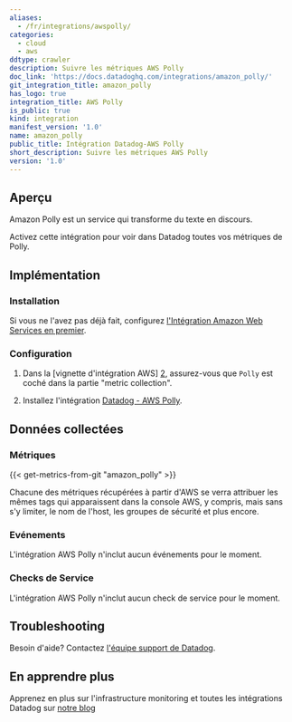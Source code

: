 ```yaml
---
aliases:
  - /fr/integrations/awspolly/
categories:
  - cloud
  - aws
ddtype: crawler
description: Suivre les métriques AWS Polly
doc_link: 'https://docs.datadoghq.com/integrations/amazon_polly/'
git_integration_title: amazon_polly
has_logo: true
integration_title: AWS Polly
is_public: true
kind: integration
manifest_version: '1.0'
name: amazon_polly
public_title: Intégration Datadog-AWS Polly
short_description: Suivre les métriques AWS Polly
version: '1.0'
---
```

## Aperçu

Amazon Polly est un service qui transforme du texte en discours.

Activez cette intégration pour voir dans Datadog toutes vos métriques de Polly.

## Implémentation
### Installation

Si vous ne l'avez pas déjà fait, configurez [l'Intégration Amazon Web Services en premier][1].

### Configuration

1. Dans la [vignette d'intégration AWS] [2], assurez-vous que `Polly` est coché dans la partie "metric collection".

2. Installez l'intégration [Datadog - AWS Polly][3].

## Données collectées
### Métriques
{{< get-metrics-from-git "amazon_polly" >}}

Chacune des métriques récupérées à partir d'AWS se verra attribuer les mêmes tags qui apparaissent dans la console AWS, y compris, mais sans s'y limiter, le nom de l'host, les groupes de sécurité et plus encore.

### Evénements
L'intégration AWS Polly n'inclut aucun événements pour le moment.

### Checks de Service
L'intégration AWS Polly n'inclut aucun check de service pour le moment.

## Troubleshooting
Besoin d'aide? Contactez  [l'équipe support de Datadog][4].

## En apprendre plus
Apprenez en plus sur l'infrastructure monitoring et toutes les intégrations Datadog sur [notre blog][5]

[1]: https://docs.datadoghq.com/integrations/amazon_web_services/
[2]: https://app.datadoghq.com/account/settings#integrations/amazon_web_services
[3]: https://app.datadoghq.com/account/settings#integrations/amazon_polly
[4]: http://docs.datadoghq.com/help/
[5]: https://www.datadoghq.com/blog/
